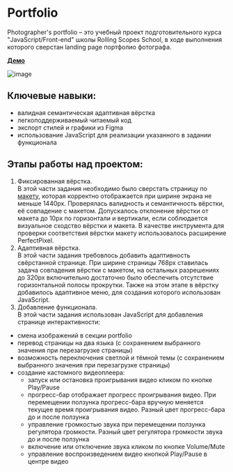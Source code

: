 # Portfolio
Photographer's portfolio – это учебный проект подготовительного курса "JavaScript/Front-end" школы Rolling Scopes School, в ходе выполнения которого сверстан landing page портфолио фотографа.

**[Демо](https://kirsawka.github.io/photographer-s-portfolio)**

![image](https://user-images.githubusercontent.com/83959481/190123702-514af45f-c7ee-4760-b43b-f1393a89e45d.png)


## Ключевые навыки:
- валидная семантическая адаптивная вёрстка
- легкоподдерживаемый читаемый код
- экспорт стилей и графики из Figma
- использование JavaScript для реализации указанного в задании функционала

## Этапы работы над проектом:
1. Фиксированная вёрстка.    
  В этой части задания необходимо было сверстать страницу по [макету](https://www.figma.com/file/1A1SJ7FYyMUiBqhU3WUiBI/Portfolio?node-id=0%3A1), которая корректно отображается при ширине экрана не меньше 1440рх. Проверялась
валидность и семантичность вёрстки, её совпадение с макетом. Допускалось отклонение вёрстки от макета до 10px по горизонтали и вертикали, если соблюдается визуальное сходство вёрстки и макета. В качестве инструмента для проверки соответствия вёрстки макету использовалось расширение PerfectPixel.
2. Адаптивная вёрстка.  
  В этой части задания требовлось добавить адаптивность свёрстанной странице. При ширине страницы 768рх ставилась задача совпадения вёрстки с макетом, на 
остальных разрешениях до 320рх включительно достаточно было обеспечить отсутствие горизонтальной полосы прокрутки.
Также на этом этапе в вёрстку добавилось адаптивное меню, для создания которого использован JavaScript.
3. Добавление функционала.  
  В этой части задания использован JavaScript для добавления странице интерактивности:
- смена изображений в секции portfolio
- перевод страницы на два языка (с сохранением выбранного значения при перезагрузке страницы)
- возможность переключения светлой и тёмной темы (с сохранением выбранного значения при перезагрузке страницы)
- создание кастомного видеоплеера:
   - запуск или остановка проигрывания видео кликом по кнопке Play/Pause
   - прогресс-бар отображает прогресс проигрывания видео. При перемещении ползунка прогресс-бара вручную меняется текущее время проигрывания видео. Разный цвет прогресс-бара до и после ползунка
   - управление громкостью звука при перемещении ползунка регулятора громкости. Разный цвет регулятора громкости звука до и после ползунка
   - включение или отключение звука кликом по кнопке Volume/Mute
   - управление воспроизведением видео кнопкой Play/Pause в центре видео
